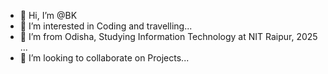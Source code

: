 - 👋 Hi, I’m @BK
- 👀 I’m interested in Coding and travelling...
- 🌱 I’m from Odisha, Studying Information Technology at NIT Raipur, 2025 ...
- 💞️ I’m looking to collaborate on Projects...


<!---
BKlaptop1977/BKlaptop1977 is a ✨ special ✨ repository because its `README.md` (this file) appears on your GitHub profile.
You can click the Preview link to take a look at your changes.
--->
